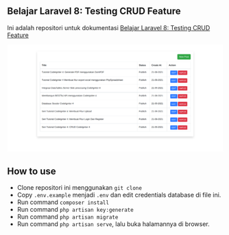 ## Belajar Laravel 8: Testing CRUD Feature
Ini adalah repositori untuk dokumentasi [Belajar Laravel 8: Testing CRUD Feature](https://qadrlabs.com/post/belajar-laravel-8-testing-crud-feature)

![image](public/assets/image/screenshot.png)

## How to use
- Clone repositori ini menggunakan `git clone`
- Copy `.env.example` menjadi `.env` dan edit credentials database di file ini.
- Run command `composer install`
- Run command `php artisan key:generate`
- Run command `php artisan migrate`
- Run command `php artisan serve`, lalu buka halamannya di browser.
